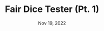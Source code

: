 ---
title: "Fair Dice Tester (Pt. 1)"
postType: "miniproject"
description: "An automated dice rolling machine to test whether a die is fair or not (1-day build)."
date: Nov 19, 2022
redirect_to: "/projects/fairDiceTester"
---